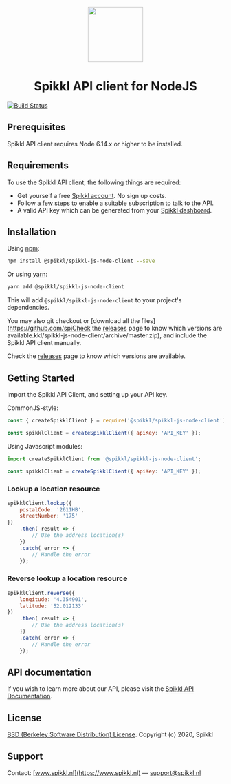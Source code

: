 <p align="center">
    <img src="https://spikkl.nl/images/hub/github/nodejs.png" width="128" height="128" />
</p>

<h1 align="center">Spikkl API client for NodeJS</h1>

[![Build Status](https://travis-ci.org/spikkl/spikkl-js-node-client.png)](https://travis-ci.org/spikkl/spikkl-js-node-client)

## Prerequisites ##
Spikkl API client requires Node 6.14.x or higher to be installed.

## Requirements ##
To use the Spikkl API client, the following things are required:
+ Get yourself a free [Spikkl account](https://www.spikkl.nl/signup). No sign up costs.
+ Follow [a few steps](https://www.spikkl.nl/account/billing) to enable a suitable subscription to talk to the API.
+ A valid API key which can be generated from your [Spikkl dashboard](https://www.spikkl.nl/account/credentials).

## Installation ##
Using [npm](https://npmjs.org/):
```bash
npm install @spikkl/spikkl-js-node-client --save
```

Or using [yarn](https://yarnpkg.com/):
```bash
yarn add @spikkl/spikkl-js-node-client
```

This will add `@spikkl/spikkl-js-node-client` to your project's dependencies.

You may also git checkout or [download all the files](https://github.com/spiCheck the [releases](https://github.com/mollie/mollie-api-node/releases) page to know which versions are available.kkl/spikkl-js-node-client/archive/master.zip), and include the Spikkl API client manually.

Check the [releases](https://github.com/spikkl/spikkl-js-node-client/releases) page to know which versions are available.

## Getting Started ##
Import the Spikkl API Client, and setting up your API key.

CommonJS-style:
```javascript
const { createSpikklClient } = require('@spikkl/spikkl-js-node-client');

const spikklClient = createSpikklClient({ apiKey: 'API_KEY' });
```

Using Javascript modules:
```javascript
import createSpikklClient from '@spikkl/spikkl-js-node-client';

const spikklClient = createSpikklClient({ apiKey: 'API_KEY' });
```

### Lookup a location resource
```javascript
spikklClient.lookup({ 
    postalCode: '2611HB', 
    streetNumber: '175' 
})
    .then( result => {
        // Use the address location(s)
    })
    .catch( error => {
        // Handle the error
    });
```

### Reverse lookup a location resource
```javascript
spikklClient.reverse({ 
    longitude: '4.354901', 
    latitude: '52.012133' 
})
    .then( result => {
        // Use the address location(s)
    })
    .catch( error => {
        // Handle the error
    });
```

## API documentation ##
If you wish to learn more about our API, please visit the [Spikkl API Documentation](https://www.spikkl.nl/documentation).

## License ##
[BSD (Berkeley Software Distribution) License](https://opensource.org/licenses/bsd-license.php).
Copyright (c) 2020, Spikkl

## Support ##
Contact: [www.spikkl.nl](https://www.spikkl.nl) — support@spikkl.nl